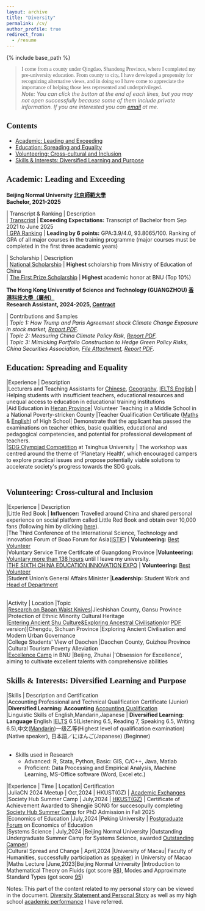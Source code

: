 ```yaml
---
layout: archive
title: "Diversity"
permalink: /cv/
author_profile: true
redirect_from:
  - /resume
---
```


{% include base_path %}

> <font face="Trebuchet MS">I come from a county under Qingdao, Shandong Province, where I completed my pre-university education. From county to city, I have developed a propensity for recognizing alternative views, and in doing so I have come to appreciate the importance of helping those less represented and underprivileged. </font> <br>
> *Note: You can click the button at the end of each lines, but you may not open successfully because some of them include private information. If you are interested you can [email](mailto:sjs@mail.bnu.edu.cn) at me.*

## <font face="ABeeZee">Contents</font>
* [Academic: Leading and Exceeding](#section1)
* [Education: Spreading and Equality](#section2)
* [Volunteering: Cross-cultural and Inclusion](#section3)
* [Skills & Interests: Diversified Learning and Purpose](#section4)

<a id="section1"></a>
## <font face="Comic Sans MS">Academic: Leading and Exceeding</font>

**Beijing Normal University [北京師範大學](https://www.bnu.edu.cn/)  <br>**
**Bachelor, 2021-2025**

| Transcript & Ranking | Description   <br>
| [Transcript]({{site.url}}/file/本科生英文成绩单.pdf)  | **Exceeding Expectations:** Transcript of Bachelor from Sep 2021 to  June 2025  <br>
|[ GPA Ranking]({{site.url}}/file/Shengjie_SONG's_Grade_at_bachalor.pdf) | **Leading by 6 points:** GPA:3.9/4.0, 93.8065/100. Ranking of GPA of all major courses in the training programme (major courses must be completed in the first three academic years)

| Scholarship                  | Description             <br>
| [National Scholarship]({{site.url}}/file/国家奖学金.pdf)          | **Highest** scholarship from Ministry of Education of China        <br>
| [The First Prize Scholarship]({{site.url}}/file/京师一等奖学金.pdf)    | **Highest** academic honor at BNU (Top 10%)    

**The Hong Kong Universtiy of Science and Technology (GUANGZHOU) [香港科技大學（廣州）](https://ugadmissions.hkust-gz.edu.cn/en/)  <br>**
**Research Assistant, 2024-2025, [Contract]({{site.url}}/file/intern_hkustgz.pdf)**

| Contributions and Samples   
| *Topic 1: How Trump and Paris Agreement shock Climate Change Exposure in stock market, [Report PDF]({{site.url}}/file/Rea_report1.pdf).* <br> 
| *Topic 2: Measuring China Climate Policy Risk, [Report PDF]({{site.url}}/file/Rea_report2.pdf).* <br>
| *Topic 3: Mimicking Portfolio Construction to Hedge Green Policy Risks, China Securities Association, [File Attachment](https://mailbnueducn-my.sharepoint.com/:f:/g/personal/sjs_mail_bnu_edu_cn/ErLLs83RNS9EgkQdp4HrzWIBVlo1xcD05i5GzfE4n0wA0w?e=fMc9nP), [Report PDF]({{site.url}}/file/hkustgz_Green_Industrial_Policy.pdf).*


<a id="section2"></a>
## <font face="Comic Sans MS">Education: Spreading and Equality</font>

|Experience | Description  <br>
|Lecturers and Teaching Assistants for [Chinese]({{site.url}}/file/【教育实习】乘风语文实习.pdf), [Geography]({{site.url}}/file/【教育实习】宋圣洁实习证明.pdf), [IELTS English]({{site.url}}/file/CV_engintern.pdf) | Helping students with insufficient teachers, educational resources and unequal access to education in educational training institutions <br>
|Aid Education in [Henan Province]({{site.url}}/file/EDU_Zhijiao.pdf)| Volunteer Teaching in a Middle School in a National Poverty-stricken County
|Teacher Qualification Certificate ([Maths]({{site.url}}/file/数学教师.pdf) & [English]({{site.url}}/file/英语教师.pdf)) of High School| Demonstrate that the applicant has passed the examinations on teacher ethics, basic qualities, educational and pedagogical competencies, and potential for professional development of teachers.  <br>
|[SDG Olympiad Competition]({{site.url}}/file/thu铜.pdf) at Tsinghua University | The workshop was centred around the theme of ‘Planetary Health’, which encouraged campers to explore practical issues and propose potentially viable solutions to accelerate society's progress towards the SDG goals. <br> <br>



<a id="section3"></a>
## <font face="Comic Sans MS">Volunteering: Cross-cultural and Inclusion</font>

|Experience | Description <br>
|Little Red Book | **Influencer:** Travelled around China and shared personal experience on social platform called Little Red Book and obtain over 10,000 fans (following him by clicking [here](https://www.xiaohongshu.com/user/profile/619e2dd9000000001000afa2?xhsshare=CopyLink&appuid=619e2dd9000000001000afa2&apptime=1718706118&share_id=94e7a172ea274f2d8a05a0a083ca32af)).   <br>
|The Third Conference of the lnternational Science, Technology and innovation Forum of Boao Forum for Asia([ISTIF](https://www.boaoforum.org/themed/istif/2023/index_1.html)) | **Volunteering:** [Best Volunteer](https://mailbnueducn-my.sharepoint.com/:b:/g/personal/sjs_mail_bnu_edu_cn/EXnBczhu7xNAo_bH20TqWWQBCJLQooNjAlGGTbLKFjmY3Q?e=0gXRdI) <br>
|Voluntary Service Time Certifcate of Guangdong Province |**Volunteering:** [Voluntary more than 138 hours]({{site.url}}/file/VOL_volunteer.pdf)  until I leave my university. <br>
|[THE SIXTH CHINA EDUCATION INNOVATION EXPO](https://news.bnu.edu.cn/zx/ttgz/2091c3219be24fb8b3ad5fdab16d93ce.htm) | **Volunteering:** [Best Volunteer]({{site.url}}/file/教博会.pdf) <br>
|Student Union’s General Affairs Minister |**Leadership:** Student Work and [Head of Department]({{site.url}}/file/教育培训部部门负责人证明.pdf) <br> <br>

|Activity | Location |Topic <br>
|[Research on Baoan Waist Knives]({{site.url}}/file/VOU_Gansu.pdf)|Jieshishan County, Gansu Province |Protection of Ethnic Minority Cultural Heritage <br>
|[Entering Ancient Shu Culture&Exploring Ancestral Civilisation](https://mp.weixin.qq.com/s/PefKn-BtHiRaCo-bHN69mQ)(or [PDF]({{site.url}}/file/VOU_Chengdu.pdf) version)|Chengdu, Sichuan Province |Exploring Ancient Civilisation and Modern Urban Governance  <br>
|College Students' View of Daochen |Daochen County, Guizhou Province |Cultural Tourism Poverty Alleviation <br>
|[Excellence Camp]({{site.url}}/file/卓越训练营.pdf) in BNU |Beijing, Zhuhai |'Obsession for Excellence', aiming to cultivate excellent talents with comprehensive abilities


<a id="section4"></a>
## <font face="Comic Sans MS">Skills & Interests: Diversified Learning and Purpose</font>

|Skills | Description and Certification <br>
|Accounting Professional and Technical Qualification Certificate (Junior) |**Diversified Learning: Accounting** [Accounting Qualification]({{site.url}}/file/初级会计.pdf) <br>
|Linguistic Skills of English,Mandarin,Japanese | **Diversified Learning: Language** English [IELTS]({{site.url}}/file/雅思成绩单.pdf) 6.5(Listening 6.5, Reading 7, Speaking 6.5, Writing 6.5),中文([Mandarin]({{site.url}}/file/普通话一级乙等.pdf))一级乙等(Highest level of qualification examination) (Native speaker), 日本語／にほんご(Japanese) (Beginner) <br> <br>

* Skills used in Research
  * Advanced: R, Stata, Python, Basic: GIS, C/C++, Java, Matlab
  * Proficient: Data Processing and Empirical Analysis, Machine Learning, MS-Office software (Word, Excel etc.)

|Experience | Time | Location| Certification <br>
|JuliaCN 2024 Meetup | Oct,2024 | HKUST(GZ) | [Academic Exchanges](https://mailbnueducn-my.sharepoint.com/:b:/g/personal/sjs_mail_bnu_edu_cn/EdTNYaiZvLdForoCEdbDmjcBBVbP-7OlcaeRCmc2fDnqrA?e=E02Cmd) <br>
|Society Hub Summer Camp | July,2024 | [HKUST(GZ)](https://mp.weixin.qq.com/s/atLUJUpZpj7wqW6ebPvHBw) | Certificate of Achievement Awarded to Shengjie SONG for succesopully completing [Society Hub Summer Camp]({{site.url}}/file/HKUST(GZ).pdf) for PhD Admission in Fall 2025 <br>
|Economics of Education |July,2024 |Peking University | [Postgraduate Forum]({{site.url}}/file/pku教育经济加密.pdf) on Economics of Education <br>
|Systems Science | July,2024 |Beijing Normal University |Outstanding Undergraduate Summer Camp for Systems Science, awarded [Outstanding Camper]({{site.url}}/file/系统科学学院优秀营员.pdf)) <br>
|Cultural Spread and Change | April,2024 |University of Macau| Faculty of Humanities, successfully participation as [speaker]({{site.url}}/file/澳门大学.pdf)) in University of Macao <br>
|Maths Lecture |June,2023|Beijing Normal University |Introduction to Mathematical Theory on Fluids (got score [98]({{site.url}}/file/数学系列讲座3.pdf)), Modes and Approximate Standard Types (got score [95]({{site.url}}/file/数学系列讲座1.pdf))

Notes: This part of the content related to my personal story can be viewed in the document.</font> [Diversity Statement and Personal Story](https://mailbnueducn-my.sharepoint.com/:b:/g/personal/sjs_mail_bnu_edu_cn/EYFBpS5SislEkAYPBNlBvhwB-X_fs4_SG1kSUEuea9OuZA?e=8lRARw) as well as my high school [academic performance]({{site.url}}/file/gaokao.pdf) I have referred.
